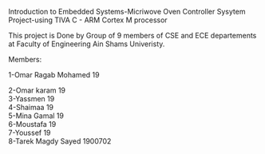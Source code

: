 Introduction to Embedded Systems-Micriwove Oven 
Controller Sysytem Project-using TIVA C - ARM Cortex M processor

This project is Done by Group of 9 members of CSE and ECE departements at Faculty of Engineering Ain Shams Univeristy.


Members:


1-Omar Ragab Mohamed              19  

2-Omar karam                      19       
3-Yassmen                         19          
4-Shaimaa                         19        
5-Mina Gamal                      19         
6-Moustafa                        19       
7-Youssef                         19            
8-Tarek Magdy Sayed               1900702
